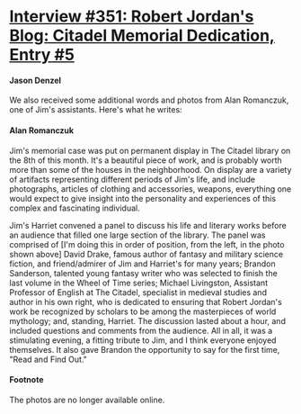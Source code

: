 # [Interview #351: Robert Jordan's Blog: Citadel Memorial Dedication, Entry #5](https://www.theoryland.com/intvmain.php?i=351#5)

#### Jason Denzel

We also received some additional words and photos from Alan Romanczuk, one of Jim's assistants. Here's what he writes:

#### Alan Romanczuk

Jim's memorial case was put on permanent display in The Citadel library on the 8th of this month. It's a beautiful piece of work, and is probably worth more than some of the houses in the neighborhood. On display are a variety of artifacts representing different periods of Jim's life, and include photographs, articles of clothing and accessories, weapons, everything one would expect to give insight into the personality and experiences of this complex and fascinating individual.

Jim's Harriet convened a panel to discuss his life and literary works before an audience that filled one large section of the library. The panel was comprised of [I'm doing this in order of position, from the left, in the photo shown above] David Drake, famous author of fantasy and military science fiction, and friend/admirer of Jim and Harriet's for many years; Brandon Sanderson, talented young fantasy writer who was selected to finish the last volume in the Wheel of Time series; Michael Livingston, Assistant Professor of English at The Citadel, specialist in medieval studies and author in his own right, who is dedicated to ensuring that Robert Jordan's work be recognized by scholars to be among the masterpieces of world mythology; and, standing, Harriet. The discussion lasted about a hour, and included questions and comments from the audience. All in all, it was a stimulating evening, a fitting tribute to Jim, and I think everyone enjoyed themselves. It also gave Brandon the opportunity to say for the first time, "Read and Find Out."

#### Footnote

The photos are no longer available online.

